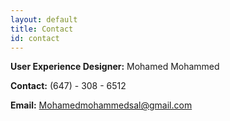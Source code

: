 ```yaml
---
layout: default
title: Contact
id: contact
---
```

**User Experience Designer:** Mohamed Mohammed 

**Contact:** (647) - 308 - 6512

**Email:** Mohamedmohammedsal@gmail.com
